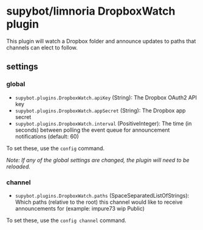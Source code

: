 # supybot/limnoria DropboxWatch plugin

This plugin will watch a Dropbox folder and announce updates to paths that
channels can elect to follow.

## settings

### global

- `supybot.plugins.DropboxWatch.apiKey` (String): The Dropbox OAuth2 API key
- `supybot.plugins.DropboxWatch.appSecret` (String): The Dropbox app secret
- `supybot.plugins.DropboxWatch.interval` (PositiveInteger): The time (in
  seconds) between polling the event queue for announcement notifications
  (default: 60)

To set these, use the `config` command.

*Note: If any of the global settings are changed, the plugin will need to be
reloaded.*

### channel

- `supybot.plugins.DropboxWatch.paths` (SpaceSeparatedListOfStrings): Which
  paths (relative to the root) this channel would like to receive announcements
  for (example: impure73 wip Public)

To set these, use the `config channel` command.
